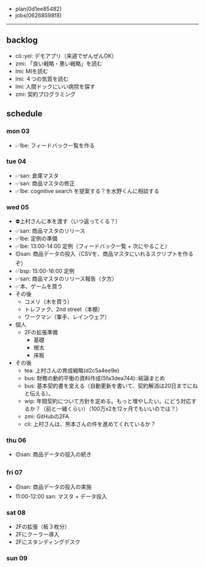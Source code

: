 
- plan(0d1ee85482)
- jobs(06268598f8)
---

## backlog
- cli::yel: デモアプリ（来週でぜんぜんOK）
- zmi: 「良い戦略・悪い戦略」を読む
- lmi: MIを読む
- lmi: ４つの気質を読む
- lmi: 人間ドックにいい病院を探す
- zmi: 契約プログラミング

## schedule
### mon 03
- ✅lbe: フィードバック一覧を作る

### tue 04
- ✅san: 倉庫マスタ
- ✅san: 商品マスタの修正
- ✅lbe: cognitive search を提案する？を水野くんに相談する

### wed 05
- ⛔️上村さんに本を渡す（いつ返ってくる？）
- ✅san: 商品マスタのリリース
- ✅lbe: 定例の準備
- ✅lbe: 13:00-14:00 定例（フィードバック一覧 + 次にやること）
- 🟡san: 商品データの投入（CSVを、商品マスタにいれるスクリプトを作るぞ）
- ✅bsp: 15:00-16:00 定例
- ✅san: 商品マスタのリリース報告（夕方）
- ✅本、ゲームを買う
- その後
  - コメリ（木を買う）
  - トレファク、2nd street（本棚）
  - ワークマン（軍手、レインウェア）
- 個人
  - 2Fの拡張準備
    - 基礎
    - 根太
    - 床板
- その後
  - tea: 上村さんの育成戦略(d2c5a4ee9e)
  - bus: 財務の動的平衡の資料作成(5fa3dea744)::結論まとめ
  - bus: 基本契約書を変える（自動更新を書いて、契約解消は20日までにねと伝える）。
  - wip: 年間契約について方針を定める。もっと増やしたい。にどう対応するか？（前と一緒くらい）（100万x2を12ヶ月でもいいのでは？）
  - zmi: GitHubの2FA
  - cli: 上村さんは、熊本さんの件を進めてくれているか？

### thu 06
- 🟡san: 商品データの投入の続き

### fri 07
- 🟡san: 商品データの投入の実施
- 11:00-12:00 san: マスタ + データ投入

### sat 08
- 2Fの拡張（板３枚分）
- 2Fにクーラー導入
- 2Fにスタンディングデスク


### sun 09




